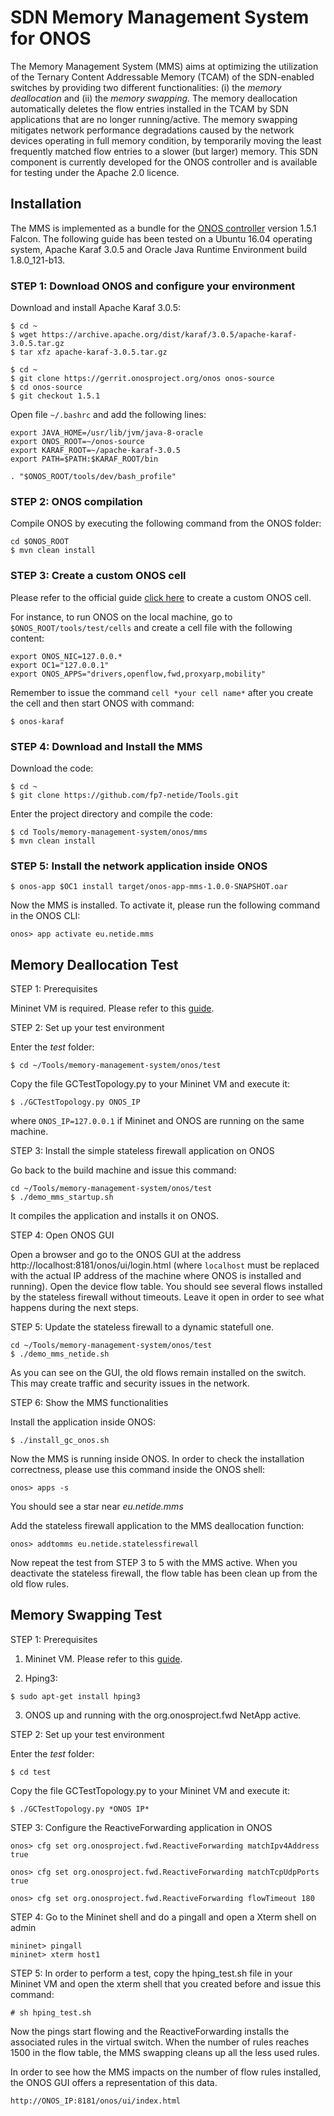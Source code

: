 # SDN Memory Management System for ONOS
The Memory Management System (MMS) aims at optimizing the utilization of the Ternary Content Addressable Memory (TCAM) of the SDN-enabled switches by providing two different functionalities: (i) the *memory deallocation* and (ii) the *memory swapping*. 
The memory deallocation automatically deletes the flow entries installed in the TCAM by SDN applications that are no longer running/active. The memory swapping mitigates network performance degradations caused by the network devices operating in full memory condition, by temporarily moving the least frequently matched flow entries to a slower (but larger) memory. This SDN component is currently developed for the ONOS controller and is available for testing under the Apache 2.0 licence.

## Installation
The MMS is implemented as a bundle for the [ONOS controller](http://onosproject.org/) version 1.5.1 Falcon. The following guide has been tested on a Ubuntu 16.04 operating system, Apache Karaf 3.0.5 and Oracle Java Runtime Environment build 1.8.0_121-b13.

### STEP 1: Download ONOS and configure your environment

Download and install Apache Karaf 3.0.5:

```
$ cd ~
$ wget https://archive.apache.org/dist/karaf/3.0.5/apache-karaf-3.0.5.tar.gz
$ tar xfz apache-karaf-3.0.5.tar.gz
```

```
$ cd ~
$ git clone https://gerrit.onosproject.org/onos onos-source
$ cd onos-source
$ git checkout 1.5.1
```
Open file ```~/.bashrc``` and add the following lines:

```
export JAVA_HOME=/usr/lib/jvm/java-8-oracle
export ONOS_ROOT=~/onos-source
export KARAF_ROOT=~/apache-karaf-3.0.5
export PATH=$PATH:$KARAF_ROOT/bin

. "$ONOS_ROOT/tools/dev/bash_profile"
```


### STEP 2: ONOS compilation

Compile ONOS by executing the following command from the ONOS folder:
```
cd $ONOS_ROOT
$ mvn clean install
```

### STEP 3: Create a custom ONOS cell

Please refer to the official guide [click here](https://wiki.onosproject.org/display/ONOS/ONOS+from+Scratch#ONOSfromScratch-4.Createacustomcelldefinition) to create a custom ONOS cell.

For instance, to run ONOS on the local machine, go to  ```$ONOS_ROOT/tools/test/cells``` and create a cell file with the following content:

```
export ONOS_NIC=127.0.0.*
export OC1="127.0.0.1"
export ONOS_APPS="drivers,openflow,fwd,proxyarp,mobility"
```

Remember to issue the command ```cell *your cell name*``` after you create the cell and then start ONOS with command:

```
$ onos-karaf
```

### STEP 4: Download and Install the MMS

Download the code:
```
$ cd ~
$ git clone https://github.com/fp7-netide/Tools.git
```

Enter the project directory and compile the code:
```
$ cd Tools/memory-management-system/onos/mms
$ mvn clean install
```

### STEP 5: Install the network application inside ONOS

```
$ onos-app $OC1 install target/onos-app-mms-1.0.0-SNAPSHOT.oar
```

Now the MMS is installed. To activate it, please run the following command in the ONOS CLI:

```
onos> app activate eu.netide.mms
```

## Memory Deallocation Test

STEP 1: Prerequisites

Mininet VM is required. Please refer to this [guide](http://mininet.org/download/#option-1-mininet-vm-installation-easy-recommended). 

STEP 2: Set up your test environment

Enter the *test* folder:

```
$ cd ~/Tools/memory-management-system/onos/test
```

Copy the file GCTestTopology.py to your Mininet VM and execute it:

```
$ ./GCTestTopology.py ONOS_IP
```
where ```ONOS_IP=127.0.0.1``` if Mininet and ONOS are running on the same machine.

STEP 3: Install the simple stateless firewall application on ONOS

Go back to the build machine and issue this command:

```
cd ~/Tools/memory-management-system/onos/test
$ ./demo_mms_startup.sh
```

It compiles the application and installs it on ONOS.

STEP 4: Open ONOS GUI

Open a browser and go to the ONOS GUI at the address http://localhost:8181/onos/ui/login.html (where ```localhost``` must be replaced with the actual IP address of the machine where ONOS is installed and running). Open the device flow table. You should see several flows installed by the stateless firewall without timeouts. Leave it open in order to see what happens during the next steps.

STEP 5: Update the stateless firewall to a dynamic statefull one.

```
cd ~/Tools/memory-management-system/onos/test
$ ./demo_mms_netide.sh
```

As you can see on the GUI, the old flows remain installed on the switch. This may create traffic and security issues in the network.

STEP 6: Show the MMS functionalities

Install the application inside ONOS:
```
$ ./install_gc_onos.sh
```

Now the MMS is running inside ONOS. In order to check the installation correctness, please use this command inside the ONOS shell:
```
onos> apps -s
```

You should see a star near *eu.netide.mms*

Add the stateless firewall application to the MMS deallocation function:
```
onos> addtomms eu.netide.statelessfirewall
```

Now repeat the test from STEP 3 to 5 with the MMS active. When you deactivate the stateless firewall, the flow table has been clean up from the old flow rules.

## Memory Swapping Test

STEP 1: Prerequisites

1. Mininet VM. Please refer to this [guide](http://mininet.org/download/#option-1-mininet-vm-installation-easy-recommended). 

2. Hping3:

```
$ sudo apt-get install hping3
```

3. ONOS up and running with the org.onosproject.fwd NetApp active.

STEP 2: Set up your test environment

Enter the *test* folder:

```
$ cd test
```

Copy the file GCTestTopology.py to your Mininet VM and execute it:

```
$ ./GCTestTopology.py *ONOS IP*
```

STEP 3: Configure the ReactiveForwarding application in ONOS

```
onos> cfg set org.onosproject.fwd.ReactiveForwarding matchIpv4Address true

onos> cfg set org.onosproject.fwd.ReactiveForwarding matchTcpUdpPorts true

onos> cfg set org.onosproject.fwd.ReactiveForwarding flowTimeout 180
```

STEP 4: Go to the Mininet shell and do a pingall and open a Xterm shell on admin
```
mininet> pingall
mininet> xterm host1
```

STEP 5: In order to perform a test, copy the hping_test.sh file in your Mininet VM and open the xterm shell that you created before and issue this command:
```
# sh hping_test.sh
```

Now the pings start flowing and the ReactiveForwarding installs the associated rules in the virtual switch. When the number of rules reaches 1500 in the flow table, the MMS swapping cleans up all the less used rules.

In order to see how the MMS impacts on the number of flow rules installed, the ONOS GUI offers a representation of this data.

`http://ONOS_IP:8181/onos/ui/index.html`

